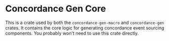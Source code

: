 # Concordance Gen Core
This is a crate used by both the `concordance-gen-macro` and `concordance-gen` crates. It contains the core logic for generating concordance event sourcing components. You probably won't need to use this crate directly.